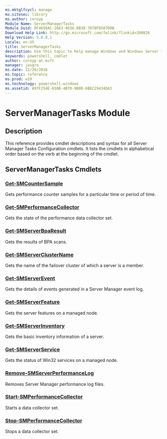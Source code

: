 ```yaml
---
ms.mktglfcycl: manage
ms.sitesec: library
ms.author: coreyp
Module Name: ServerManagerTasks
Module Guid: BF4656AC-2663-4636-8B38-7D78FD587D0B
Download Help Link: http://go.microsoft.com/fwlink/?linkid=390826
Help Version: 5.0.0.1
Locale: en-US
title: ServerManagerTasks
description: Use this topic to help manage Windows and Windows Server technologies with Windows PowerShell.
keywords: powershell, cmdlet
author: coreyp-at-msft
manager: jasgro
ms.date: 12/20/2016
ms.topic: reference
ms.prod: w10
ms.technology: powershell-windows
ms.assetid: A97F254E-658B-4B70-9B0D-6BEC29434DA3
---
```


# ServerManagerTasks Module
## Description
This reference provides cmdlet descriptions and syntax for all Server Manager Tasks Configuration cmdlets. It lists the cmdlets in alphabetical order based on the verb at the beginning of the cmdlet.

## ServerManagerTasks Cmdlets
### [Get-SMCounterSample](./get-smcountersample.md)
Gets performance counter samples for a particular time or period of time.

### [Get-SMPerformanceCollector](./get-smperformancecollector.md)
Gets the state of the performance data collector set.

### [Get-SMServerBpaResult](./get-smserverbparesult.md)
Gets the results of BPA scans.

### [Get-SMServerClusterName](./get-smserverclustername.md)
Gets the name of the failover cluster of which a server is a member.

### [Get-SMServerEvent](./get-smserverevent.md)
Gets the details of events generated in a Server Manager event log.

### [Get-SMServerFeature](./get-smserverfeature.md)
Gets the server features on a managed node.

### [Get-SMServerInventory](./get-smserverinventory.md)
Gets the basic inventory information of a server.

### [Get-SMServerService](./get-smserverservice.md)
Gets the status of Win32 services on a managed node.

### [Remove-SMServerPerformanceLog](./remove-smserverperformancelog.md)
Removes Server Manager performance log files.

### [Start-SMPerformanceCollector](./start-smperformancecollector.md)
Starts a data collector set.

### [Stop-SMPerformanceCollector](./stop-smperformancecollector.md)
Stops a data collector set.



